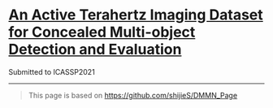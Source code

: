 # [An Active Terahertz Imaging Dataset for Concealed Multi-object Detection and Evaluation](https://se7enxf.github.io/THzDataset/)


Submitted to ICASSP2021


---

> This page is based on https://github.com/shijieS/DMMN_Page
